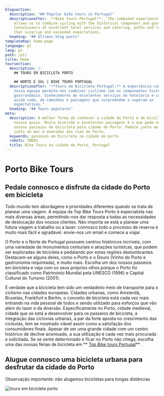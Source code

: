 ```yaml
---
blogsection:
  description: "## Popular bike tours in Portugal"
  descriptionafter: _**Bike tours Portugal**:_ The combined experience of our team
    allows us to combine cycling with the historical component and gastronomy.
    Connoisseurs of excellent hotel services and catering, paths and landscapes
    that surprise and exceeded expectations.
  heading: "## Últimos blog posts"
templateKey: home-page
language: pt
lang: pt
path: /pt/
title: Home
toursection:
  description: |-
    ## TOURS EM BICICLETA PORTO

    ## NORTE E SUL | BIKE TOURS PORTUGAL
  descriptionafter: "**Tours em Bicicleta Portugal:** A experiência combinada de
    nossa equipa permite-nos combinar ciclismo com os componentes histórico e
    gastronómico. Conhecedores de excelentes serviços de hotelaria e catering,
    assim como, de caminhos e paisagens que surpreendem e superam as
    expectativas."
  heading: "## Tours populares"
meta:
  description: A melhor forma de conhecer a cidade do Porto é de bicicleta com os
    nossos guias. Muita diversão e excelentes paisagens é o que pode esperar dos
    nossos passeios de bicicleta pela cidade do Porto. Pedale junto ao rio,
    junto ao mar e avenidas das ruas do Porto.
  keywords: passeios em bicicleta na cidade do porto
  robots: INDEX
  title: Bike Tours na cidade do Porto, Portugal
---
```

# Porto Bike Tours

## Pedale connosco e disfrute da cidade do Porto em bicicleta

Todo mundo tem abordagens e prioridades diferentes quando se trata de planear uma viagem. A equipa da Top Bike Tours Porto é especialista nas mais diversas áreas, permitindo-nos dar resposta a todas as necessidades de deslocação dos nossos clientes. Não importa se está a planear uma futura viagem a trabalho ou a lazer: connosco todo o processo de reserva é muito mais fácil e agradável. envie-nos um email e comece a viajar.

O Porto e o Norte de Portugal possuem centros históricos incríveis, com uma variedade de monumentos centuriais e atrações turísticas, que podem ser exploradas de bicicleta e pedalando por estas regiões deslumbrantes. Destacam-se alguns deles, como o Porto e o Douro (Vinho do Porto e gastronomia requintada), e muito mais. Escolha um dos nossos passeios em bicicleta e veja com os seus próprios olhos porque o Porto foi classificado como Património Mundial pela UNESCO (1996) e Capital Cultural do Turismo (2001).

É verdade que a bicicleta tem sido um verdadeiro meio de transporte para o ciclismo nas cidades europeias. Cidades urbanas, como Amsterdã, Bruxelas, Frankfurt e Berlim, o conceito de bicicleta está cada vez mais entrando na vida pessoal de todos e sendo utilizado para esforços que vão além do lazer e da diversão. Especificamente no Porto, cidade medieval, cidade que se está a desenvolver para os passeios de bicicleta, a integração das ciclovias urbanas, a par da forte aposta no crescimento das ciclovias, tem se mostrado viável assim como a satisfação dos consumidores finais. Apesar de ser uma grande cidade com um centro histórico de declive acentuado, a sua utilização é cada vez mais procurada e solicitada. Se se sente determinado e ficar no Porto não chega, escolha uma das nossas férias de bicicleta em ** [Top Bike tours Portugal](https://topbiketoursportugal.com/pt/)** .

## Alugue connosco uma bicicleta urbana para desfrutar da cidade do Porto

Observação importante: não alugamos bicicletas para longas distâncias

![tours em bicicleta porto](/img/porto-bike-tours.jpg "tours em bicicleta porto")